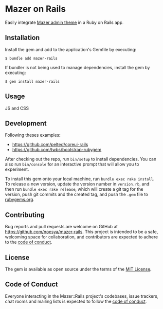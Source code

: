 # Mazer on Rails

Easily integrate [Mazer admin theme](https://github.com/zuramai/mazer) in a Ruby on Rails app.

## Installation

Install the gem and add to the application's Gemfile by executing:

    $ bundle add mazer-rails

If bundler is not being used to manage dependencies, install the gem by executing:

    $ gem install mazer-rails

## Usage

JS and CSS

## Development

Following theses examples:
- https://github.com/pelted/coreui-rails
- https://github.com/twbs/bootstrap-rubygem

After checking out the repo, run `bin/setup` to install dependencies. You can also run `bin/console` for an interactive prompt that will allow you to experiment.

To install this gem onto your local machine, run `bundle exec rake install`. To release a new version, update the version number in `version.rb`, and then run `bundle exec rake release`, which will create a git tag for the version, push git commits and the created tag, and push the `.gem` file to [rubygems.org](https://rubygems.org).

## Contributing

Bug reports and pull requests are welcome on GitHub at https://github.com/noesya/mazer-rails. This project is intended to be a safe, welcoming space for collaboration, and contributors are expected to adhere to the [code of conduct](https://github.com/noesya/mazer-rails/blob/main/CODE_OF_CONDUCT.md).

## License

The gem is available as open source under the terms of the [MIT License](https://opensource.org/licenses/MIT).

## Code of Conduct

Everyone interacting in the Mazer::Rails project's codebases, issue trackers, chat rooms and mailing lists is expected to follow the [code of conduct](https://github.com/noesya/mazer-rails/blob/main/CODE_OF_CONDUCT.md).
